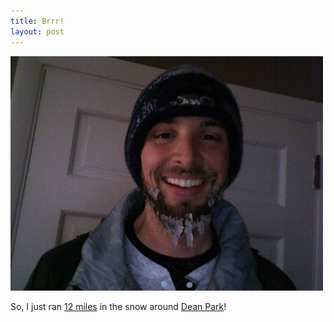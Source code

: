 ```yaml
---
title: Brrr!
layout: post
---
```

<img src="/images/2007/12/14/beardcicle.jpg" width="500" height="375" alt="Beardcicle" />

So, I just ran <a href="http://www.halhigdon.com/marathon/train7n.html">12 miles</a> in the snow around <a href="http://maps.google.com/maps?f=q&hl=en&geocode=&time=&date=&ttype=&q=dean+park+shrewsbury+ma&sll=42.299705,-71.697815&sspn=0.008412,0.016115&ie=UTF8&ll=42.299707,-71.697807&spn=0.008412,0.016115&t=h&z=16&om=1">Dean Park</a>!
